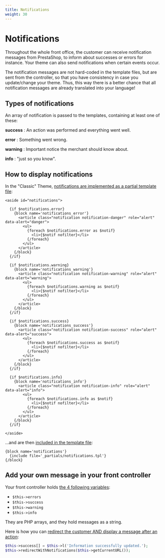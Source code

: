```yaml
---
title: Notifications
weight: 30
---
```


# Notifications

Throughout the whole front office, the customer can receive notification messages
from PrestaShop, to inform about successes or errors for instance.
Your theme can also send notifications when certain events occur.

The notification messages are not hard-coded in the template files, but are sent
from the controller, so that you have consistency in case you update/change your theme.
Thus, this way there is a better chance that all notification messages are already
translated into your language!


## Types of notifications

An array of notification is passed to the templates, containing at least one of these:

**success**
: An action was performed and everything went well.

**error**
: Something went wrong.

**warning**
: Important notice the merchant should know about.

**info**
: "just so you know".

## How to display notifications

In the "Classic" Theme, [notifications are implemented as a partial template file](https://github.com/PrestaShop/PrestaShop/blob/1.7.6.0/themes/classic/templates/_partials/notifications.tpl):

```smarty
<aside id="notifications">

  {if $notifications.error}
    {block name='notifications_error'}
      <article class="notification notification-danger" role="alert" data-alert="danger">
        <ul>
          {foreach $notifications.error as $notif}
            <li>{$notif nofilter}</li>
          {/foreach}
        </ul>
      </article>
    {/block}
  {/if}

  {if $notifications.warning}
    {block name='notifications_warning'}
      <article class="notification notification-warning" role="alert" data-alert="warning">
        <ul>
          {foreach $notifications.warning as $notif}
            <li>{$notif nofilter}</li>
          {/foreach}
        </ul>
      </article>
    {/block}
  {/if}

  {if $notifications.success}
    {block name='notifications_success'}
      <article class="notification notification-success" role="alert" data-alert="success">
        <ul>
          {foreach $notifications.success as $notif}
            <li>{$notif nofilter}</li>
          {/foreach}
        </ul>
      </article>
    {/block}
  {/if}

  {if $notifications.info}
    {block name='notifications_info'}
      <article class="notification notification-info" role="alert" data-alert="info">
        <ul>
          {foreach $notifications.info as $notif}
            <li>{$notif nofilter}</li>
          {/foreach}
        </ul>
      </article>
    {/block}
  {/if}

</aside>
```

...and are then [included in the template file](https://github.com/PrestaShop/PrestaShop/blob/1.7.6.0/themes/classic/templates/checkout/checkout.tpl#L46-L48):

```smarty
{block name='notifications'}
  {include file='_partials/notifications.tpl'}
{/block}
```

## Add your own message in your front controller

Your front controller holds [the 4 following variables](https://github.com/PrestaShop/PrestaShop/blob/develop/classes/controller/FrontController.php#L616-L621):

* ``$this->errors``
* ``$this->success``
* ``$this->warning``
* ``$this->info``

They are PHP arrays, and they hold messages as a string.

Here is how you can [redirect the customer AND display a message after an action](https://github.com/PrestaShop/PrestaShop/blob/develop/classes/controller/FrontController.php#L614-L633):

```php
$this->success[] = $this->l('Information successfully updated.');
$this->redirectWithNotifications($this->getCurrentURL());
```
